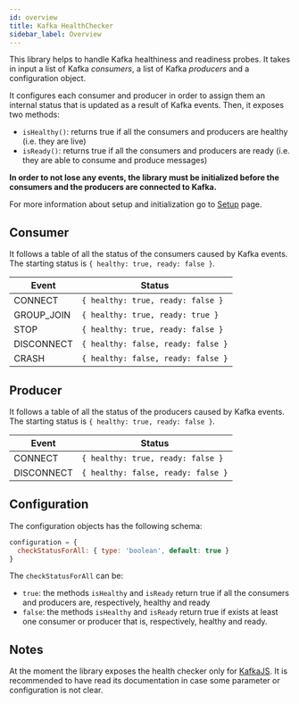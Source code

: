 ```yaml
---
id: overview
title: Kafka HealthChecker
sidebar_label: Overview
---
```




This library helps to handle Kafka healthiness and readiness probes. It takes in input a list of Kafka *consumers*, a list of Kafka *producers* and a configuration object.

It configures each consumer and producer in order to assign them an internal status that is updated as a result of Kafka events. Then, it exposes two methods:
- `isHealthy()`: returns true if all the consumers and producers are healthy (i.e. they are live)
- `isReady()`: returns true if all the consumers and producers are ready (i.e. they are able to consume and produce messages)

**In order to not lose any events, the library must be initialized before the consumers and the producers are connected to Kafka.**

For more information about setup and initialization go to [Setup](/runtime_suite_libraries/kafka-healthchecker/30_setup.md) page.

## Consumer
It follows a table of all the status of the consumers caused by Kafka events. The starting status is `{ healthy: true, ready: false }`.

| Event | Status |
| ----------- | ----------- |
| CONNECT | `{ healthy: true, ready: false }` |
| GROUP_JOIN | `{ healthy: true, ready: true }` |
| STOP   | `{ healthy: true, ready: false }` |
| DISCONNECT | `{ healthy: false, ready: false }` |
| CRASH | `{ healthy: false, ready: false }` |

## Producer
It follows a table of all the status of the producers caused by Kafka events. The starting status is `{ healthy: true, ready: false }`.

| Event | Status |
| ----------- | ----------- |
| CONNECT | `{ healthy: true, ready: false }` |
| DISCONNECT | `{ healthy: false, ready: false }` |

## Configuration
The configuration objects has the following schema:

```javascript
configuration = {
  checkStatusForAll: { type: 'boolean', default: true }
}
```
The `checkStatusForAll` can be:
- `true`: the methods `isHealthy` and `isReady` return true if all the consumers and producers are, respectively, healthy and ready
- `false`: the methods `isHealthy` and `isReady` return true if exists at least one consumer or producer that is, respectively, healthy and ready.

## Notes
At the moment the library exposes the health checker only for [KafkaJS](https://kafka.js.org/). It is recommended to have read its documentation in case some parameter or configuration is not clear.
